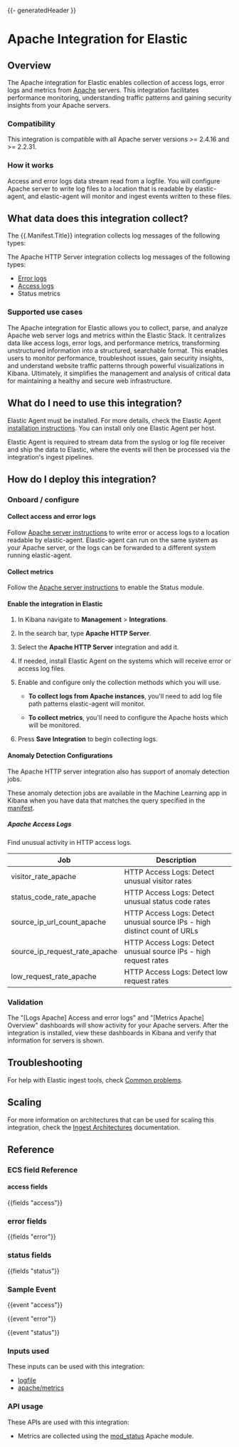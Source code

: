 {{- generatedHeader }}
# Apache Integration for Elastic

## Overview

The Apache integration for Elastic enables collection of access logs, error logs and metrics from [Apache](https://httpd.apache.org/) servers.
This integration facilitates performance monitoring, understanding traffic patterns and gaining security insights from
your Apache servers.

### Compatibility

This integration is compatible with all Apache server versions >= 2.4.16 and >= 2.2.31.

### How it works

Access and error logs data stream read from a logfile. You will configure Apache server to write log files to a location that is readable by elastic-agent, and 
elastic-agent will monitor and ingest events written to these files.

## What data does this integration collect?

The {{.Manifest.Title}} integration collects log messages of the following types:

The Apache HTTP Server integration collects log messages of the following types:

* [Error logs](https://httpd.apache.org/docs/current/logs.html#errorlog)
* [Access logs](https://httpd.apache.org/docs/current/logs.html#accesslog)
* Status metrics

### Supported use cases

The Apache integration for Elastic allows you to collect, parse, and analyze Apache web server logs and metrics within the Elastic Stack.
It centralizes data like access logs, error logs, and performance metrics, transforming unstructured information into a structured, searchable format.
This enables users to monitor performance, troubleshoot issues, gain security insights, and understand website traffic patterns through powerful visualizations in Kibana.
Ultimately, it simplifies the management and analysis of critical data for maintaining a healthy and secure web infrastructure.

## What do I need to use this integration?

Elastic Agent must be installed. For more details, check the Elastic Agent [installation instructions](docs-content://reference/fleet/install-elastic-agents.md). You can install only one Elastic Agent per host.

Elastic Agent is required to stream data from the syslog or log file receiver and ship the data to Elastic, where the events will then be processed via the integration's ingest pipelines.


## How do I deploy this integration?

### Onboard / configure

#### Collect access and error logs

Follow [Apache server instructions](https://httpd.apache.org/docs/2.4/logs.html) to write error or access logs to a location readable by elastic-agent.
Elastic-agent can run on the same system as your Apache server, or the logs can be forwarded to a different system running elastic-agent.

#### Collect metrics

Follow the [Apache server instructions](https://httpd.apache.org/docs/2.4/mod/mod_status.html) to enable the Status module.

#### Enable the integration in Elastic

1. In Kibana navigate to **Management** > **Integrations**.
2. In the search bar, type **Apache HTTP Server**.
3. Select the **Apache HTTP Server** integration and add it.
4. If needed, install Elastic Agent on the systems which will receive error or access log files.
5. Enable and configure only the collection methods which you will use.

    * **To collect logs from Apache instances**, you'll need to add log file path patterns elastic-agent will monitor.

    * **To collect metrics**, you'll need to configure the Apache hosts which will be monitored.

6. Press **Save Integration** to begin collecting logs.

#### Anomaly Detection Configurations

The Apache HTTP server integration also has support of anomaly detection jobs.

These anomaly detection jobs are available in the Machine Learning app in Kibana
when you have data that matches the query specified in the
[manifest](https://github.com/elastic/integrations/blob/main/packages/apache/kibana/ml_module/apache-Logs-ml.json#L11).

##### Apache Access Logs

Find unusual activity in HTTP access logs.

| Job | Description |
|---|---|
| visitor_rate_apache | HTTP Access Logs: Detect unusual visitor rates | 
| status_code_rate_apache | HTTP Access Logs: Detect unusual status code rates |
| source_ip_url_count_apache | HTTP Access Logs: Detect unusual source IPs - high distinct count of URLs |
| source_ip_request_rate_apache | HTTP Access Logs: Detect unusual source IPs - high request rates |
| low_request_rate_apache | HTTP Access Logs: Detect low request rates |

### Validation

<!-- How can the user test whether the integration is working? Including example commands or test files if applicable -->
The "[Logs Apache] Access and error logs" and "[Metrics Apache] Overview" dashboards will show activity for your Apache servers.
After the integration is installed, view these dashboards in Kibana and verify that information for servers is shown.

## Troubleshooting

For help with Elastic ingest tools, check [Common problems](https://www.elastic.co/docs/troubleshoot/ingest/fleet/common-problems).

<!-- Add any vendor specific troubleshooting here.

Are there common issues or “gotchas” for deploying this integration? If so, how can they be resolved?
If applicable, links to the third-party software’s troubleshooting documentation.
-->

## Scaling

For more information on architectures that can be used for scaling this integration, check the [Ingest Architectures](https://www.elastic.co/docs/manage-data/ingest/ingest-reference-architectures) documentation.

## Reference

### ECS field Reference

#### access fields
{{fields "access"}}

### error fields
{{fields "error"}}

### status fields
{{fields "status"}}

### Sample Event

{{event "access"}}

{{event "error"}}

{{event "status"}}

### Inputs used

These inputs can be used with this integration:
* [logfile](https://www.elastic.co/docs/reference/integrations/filestream)
* [apache/metrics](https://www.elastic.co/docs/reference/beats/metricbeat/metricbeat-metricset-apache-status)

### API usage

These APIs are used with this integration:
* Metrics are collected using the [mod_status](https://httpd.apache.org/docs/current/mod/mod_status.html) Apache module.
